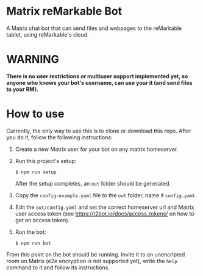 # Matrix reMarkable Bot
A Matrix chat bot that can send files and webpages to the reMarkable tablet, using reMarkable's cloud.

# WARNING

**There is no user restrictions or multiuser support implemented yet, so anyone who knows your bot's username, can use your it (and send files to *your* RM).**

# How to use
Currently, the only way to use this is to clone or download this repo. After you do it, follow the following instructions:

1. Create a new Matrix user for your bot on any matrix homeserver.

1. Run this project's setup:
 
    `$ npm run setup` 
    
    After the setup completes, an `out` folder should be generated.

1. Copy the `config-example.yaml` file to the `out` folder, name it `config.yaml`. 
1. Edit the `out/config.yaml` and set the correct homeserver url and Matrix user access token (see https://t2bot.io/docs/access_tokens/ on how to get an access token).
1. Run the bot:

    `$ npm run bot`

From this point on the bot should be running. Invite it to an unencripted room on Matrix (e2e encryption is not supported yet), write the `help` command to it and follow its instructions.
